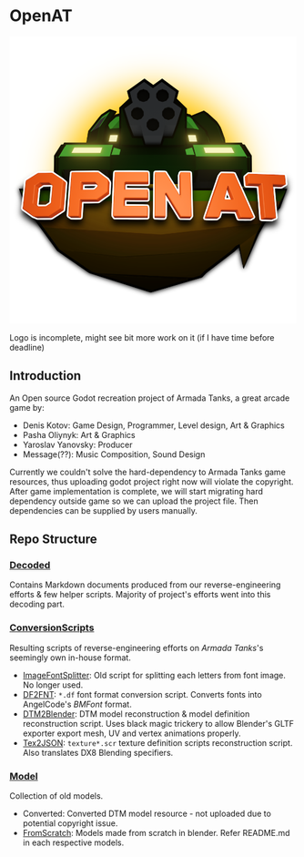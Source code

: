# OpenAT

![](Model/FromScratch/logo.png)

Logo is incomplete, might see bit more work on it (if I have time before deadline)

## Introduction

An Open source Godot recreation project of Armada Tanks, a great arcade game by:

- Denis Kotov: Game Design, Programmer, Level design, Art & Graphics
- Pasha Oliynyk: Art & Graphics
- Yaroslav Yanovsky: Producer
- Message(??): Music Composition, Sound Design 

Currently we couldn't solve the hard-dependency to Armada Tanks game resources, thus uploading godot project right now will violate the copyright.
After game implementation is complete, we will start migrating hard dependency outside game so we can upload the project file.
Then dependencies can be supplied by users manually.  

## Repo Structure

### [Decoded](Decoded)
Contains Markdown documents produced from our reverse-engineering efforts & few helper scripts.
Majority of project's efforts went into this decoding part.


### [ConversionScripts](ConversionScripts)
Resulting scripts of reverse-engineering efforts on *Armada Tanks*'s seemingly own in-house format.

- [ImageFontSplitter](ConversionScripts/ImageFontSplitter): Old script for splitting each letters from font image. No longer used.
- [DF2FNT](ConversionScripts/DF2FNT): `*.df` font format conversion script. Converts fonts into AngelCode's *BMFont* format.
- [DTM2Blender](ConversionScripts/DTM2Blender): DTM model reconstruction & model definition reconstruction script. Uses black magic trickery to allow Blender's GLTF exporter export mesh, UV and vertex animations properly.
- [Tex2JSON](ConversionScripts/Tex2JSON): `texture*.scr` texture definition scripts reconstruction script. Also translates DX8 Blending specifiers.  

### [Model](Model)
Collection of old models.

- Converted: Converted DTM model resource - not uploaded due to potential copyright issue.
- [FromScratch](Model/FromScratch): Models made from scratch in blender. Refer README.md in each respective models.
